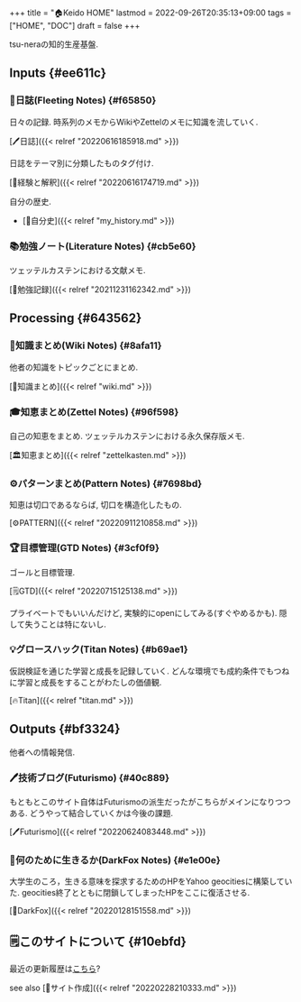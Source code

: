 +++
title = "🏠Keido HOME"
lastmod = 2022-09-26T20:35:13+09:00
tags = ["HOME", "DOC"]
draft = false
+++

tsu-neraの知的生産基盤.


## Inputs {#ee611c}


### 📓日誌(Fleeting Notes) {#f65850}

日々の記録. 時系列のメモからWikiやZettelのメモに知識を流していく.

[🖊日誌]({{< relref "20220616185918.md" >}})

日誌をテーマ別に分類したものタグ付け.

[🦊経験と解釈]({{< relref "20220616174719.md" >}})

自分の歴史.

-   [🦊自分史]({{< relref "my_history.md" >}})


### 📚勉強ノート(Literature Notes) {#cb5e60}

ツェッテルカステンにおける文献メモ.

[📁勉強記録]({{< relref "20211231162342.md" >}})


## Processing {#643562}


### 📝知識まとめ(Wiki Notes) {#8afa11}

他者の知識をトピックごとにまとめ.

[📝知識まとめ]({{< relref "wiki.md" >}})


### 🎓知恵まとめ(Zettel Notes) {#96f598}

自己の知恵をまとめ. ツェッテルカステンにおける永久保存版メモ.

[🏛知恵まとめ]({{< relref "zettelkasten.md" >}})


### ⚙パターンまとめ(Pattern Notes) {#7698bd}

知恵は切口であるならば, 切口を構造化したもの.

[⚙PATTERN]({{< relref "20220911210858.md" >}})


### 🏆目標管理(GTD Notes) {#3cf0f9}

ゴールと目標管理.

[🗒GTD]({{< relref "20220715125138.md" >}})

プライベートでもいいんだけど, 実験的にopenにしてみる(すぐやめるかも). 隠して失うことは特にないし.


### 💡グロースハック(Titan Notes) {#b69ae1}

仮説検証を通じた学習と成長を記録していく. どんな環境でも成約条件でもつねに学習と成長をすることがわたしの価値観.

[🔥Titan]({{< relref "titan.md" >}})


## Outputs {#bf3324}

他者への情報発信.


### 🖊技術ブログ(Futurismo) {#40c889}

もともとこのサイト自体はFuturismoの派生だったがこちらがメインになりつつある. どうやって結合していくかは今後の課題.

[🖊Futurismo]({{< relref "20220624083448.md" >}})


### 🦊何のために生きるか(DarkFox Notes) {#e1e00e}

大学生のころ，生きる意味を探求するためのHPをYahoo geocitiesに構築していた. geocities終了とともに閉鎖してしまったHPをここに復活させる.

[🦊DarkFox]({{< relref "20220128151558.md" >}})


## 🗒このサイトについて {#10ebfd}

最近の更新履歴は[こちら](https://github.com/tsu-nera/keido/commits/main)?

see also [🔖サイト作成]({{< relref "20220228210333.md" >}})
